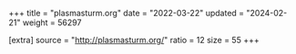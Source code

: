 +++
title = "plasmasturm.org"
date = "2022-03-22"
updated = "2024-02-21"
weight = 56297

[extra]
source = "http://plasmasturm.org/"
ratio = 12
size = 55
+++

